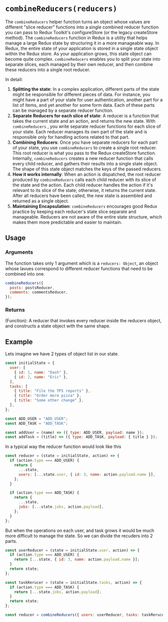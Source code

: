 # `combineReducers(reducers)`

The `combineReducers` helper function turns an object whose values are different "slice reducer" functions into a single combined reducer function you can pass to Redux Toolkit's configureStore (or the legacy createStore method). The `combineReducers` function in Redux is a utility that helps manage a large Redux state by structuring it in a more manageable way. In Redux, the entire state of your application is stored in a single state object within the Redux store. As your application grows, this state object can become quite complex. `combineReducers` enables you to split your state into separate slices, each managed by their own reducer, and then combine these reducers into a single root reducer.

In detail:

1. **Splitting the state**: In a complex application, different parts of the state might be responsible for different pieces of data. For instance, you might have a part of your state for user authentication, another part for a list of items, and yet another for some form data. Each of these parts can be managed by a separate reducer function.
2. **Separate Reducers for each slice of state**: A reducer is a function that takes the current state and an action, and returns the new state. With `combineReducers` , you write separate reducer functions for each slice of your state. Each reducer manages its own part of the state and is responsible only for handling actions related to that part.
3. **Combining Reducers**: Once you have separate reducers for each part of your state, you use `combineReducers` to create a single root reducer. This root reducer is what you pass to the Redux createStore function. Internally, `combineReducers` creates a new reducer function that calls every child reducer, and gathers their results into a single state object. The shape of this state object matches the keys of the passed reducers.
4. **How it works internally**: When an action is dispatched, the root reducer produced by `combineReducers` calls each child reducer with its slice of the state and the action. Each child reducer handles the action if it's relevant to its slice of the state; otherwise, it returns the current state. After all reducers have been called, the new state is assembled and returned as a single object.
5. **Maintaining Encapsulation**: `combineReducers` encourages good Redux practice by keeping each reducer's state slice separate and manageable. Reducers are not aware of the entire state structure, which makes them more predictable and easier to maintain.

## Usage

### Arguments

The function takes only 1 argument which is a `reducers: Object`, an object whose lavues correspond to different reducer functions that need to be combined into one.

```javascript
combineReducers({
  posts: postsReducer,
  comments: commentsReducer,
});
```

### Returns

(Function): A reducer that invokes every reducer inside the reducers object, and constructs a state object with the same shape.

## Example

Lets imagine we have 2 types of object list in our state.

```javascript
const initialState = {
  user: [
    { id: 1, name: "Dash" },
    { id: 2, name: "Eric" },
  ],
  tasks: [
    { title: "File the TPS reports" },
    { title: "Order more pizza" },
    { title: "Some other change" },
  ],
};

const ADD_USER = "ADD_USER";
const ADD_TASK = "ADD_TASK";

const addUser = (name) => ({ type: ADD_USER, payload: name });
const addTask = (title) => ({ type: ADD_TASK, payload: { title } });
```

In a typical way the reducer function would look like this

```javascript
const reducer = (state = initialState, action) => {
  if (action.type === ADD_USER) {
    return {
      ...state,
      users: [...state.user, { id: 3, name: action.payload.name }],
    };
  }

  if (action.type === ADD_TASK) {
    return {
      ...state,
      jobs: [...state.jobs, action.payload],
    };
  }
};
```

But when the operations on each user, and task grows it would be much more difficult to manage the state. So we can divide the recuders into 2 parts.

```javascript
const userReducer = (state = initialState.user, action) => {
  if (action.type === ADD_USER) {
    return [...state, { id: 3, name: action.payload.name }];
  }
  return state;
};

const taskRerucer = (state = initialState.tasks, action) => {
  if (action.type === ADD_TASK) {
    return [...state.jobs, action.payload];
  }
  return state;
};

const reducer = combineReducers({ users: userReducer, tasks: taskRerucer });
```

